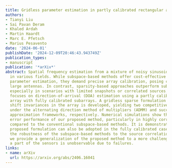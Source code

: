 ```yaml
---
title: Gridless parameter estimation in partly calibrated rectangular arrays
authors:
- Tianyi Liu
- Sai Pavan Deram
- Khaled Ardah
- Martin Haardt
- Marc E. Pfetsch
- Marius Pesavento
date: '2024-06-01'
publishDate: '2024-12-09T20:46:43.943749Z'
publication_types:
- manuscript
publication: '*arXiv*'
abstract: Spatial frequency estimation from a mixture of noisy sinusoids finds applications
  in various fields. While subspace-based methods offer cost-effective super-resolution
  parameter estimation, they demand precise array calibration, posing challenges for
  large antennas. In contrast, sparsity-based approaches outperform subspace methods,
  especially in scenarios with limited snapshots or correlated sources. This study
  focuses on direction-of-arrival (DOA) estimation using a partly calibrated rectangular
  array with fully calibrated subarrays. A gridless sparse formulation leveraging
  shift invariances in the array is developed, yielding two competitive algorithms
  under the alternating direction method of multipliers (ADMM) and successive convex
  approximation frameworks, respectively. Numerical simulations show the superior
  error performance of our proposed method, particularly in highly correlated scenarios,
  compared to the conventional subspace-based methods. It is demonstrated that the
  proposed formulation can also be adopted in the fully calibrated case to improve
  the robustness of the subspace-based methods to the source correlation. Furthermore,
  we provide a generalization of the proposed method to a more challenging case where
  a part of the sensors is unobservable due to failures.
links:
- name: arXiv
  url: https://arxiv.org/abs/2406.16041
---
```

